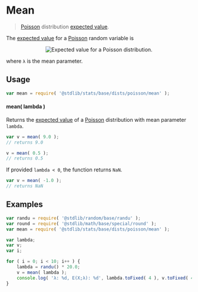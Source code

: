 <!--

@license Apache-2.0

Copyright (c) 2018 The Stdlib Authors.

Licensed under the Apache License, Version 2.0 (the "License");
you may not use this file except in compliance with the License.
You may obtain a copy of the License at

   http://www.apache.org/licenses/LICENSE-2.0

Unless required by applicable law or agreed to in writing, software
distributed under the License is distributed on an "AS IS" BASIS,
WITHOUT WARRANTIES OR CONDITIONS OF ANY KIND, either express or implied.
See the License for the specific language governing permissions and
limitations under the License.

-->

# Mean

> [Poisson][poisson-distribution] distribution [expected value][expected-value].

<!-- Section to include introductory text. Make sure to keep an empty line after the intro `section` element and another before the `/section` close. -->

<section class="intro">

The [expected value][expected-value] for a [Poisson][poisson-distribution] random variable is

<!-- <equation class="equation" label="eq:poisson_expectation" align="center" raw="\mathbb{E}\left[ X \right] = \lambda" alt="Expected value for a Poisson distribution."> -->

<div class="equation" align="center" data-raw-text="\mathbb{E}\left[ X \right] = \lambda" data-equation="eq:poisson_expectation">
    <img src="https://cdn.jsdelivr.net/gh/stdlib-js/stdlib@51534079fef45e990850102147e8945fb023d1d0/lib/node_modules/@stdlib/stats/base/dists/poisson/mean/docs/img/equation_poisson_expectation.svg" alt="Expected value for a Poisson distribution.">
    <br>
</div>

<!-- </equation> -->

where `λ` is the mean parameter.

</section>

<!-- /.intro -->

<!-- Package usage documentation. -->

<section class="usage">

## Usage

```javascript
var mean = require( '@stdlib/stats/base/dists/poisson/mean' );
```

#### mean( lambda )

Returns the [expected value][expected-value] of a [Poisson][poisson-distribution] distribution with mean parameter `lambda`.

```javascript
var v = mean( 9.0 );
// returns 9.0

v = mean( 0.5 );
// returns 0.5
```

If provided `lambda < 0`, the function returns `NaN`.

```javascript
var v = mean( -1.0 );
// returns NaN
```

</section>

<!-- /.usage -->

<!-- Package usage notes. Make sure to keep an empty line after the `section` element and another before the `/section` close. -->

<section class="notes">

</section>

<!-- /.notes -->

<!-- Package usage examples. -->

<section class="examples">

## Examples

<!-- eslint no-undef: "error" -->

```javascript
var randu = require( '@stdlib/random/base/randu' );
var round = require( '@stdlib/math/base/special/round' );
var mean = require( '@stdlib/stats/base/dists/poisson/mean' );

var lambda;
var v;
var i;

for ( i = 0; i < 10; i++ ) {
    lambda = randu() * 20.0;
    v = mean( lambda );
    console.log( 'λ: %d, E(X;λ): %d', lambda.toFixed( 4 ), v.toFixed( 4 ) );
}
```

</section>

<!-- /.examples -->

<!-- Section to include cited references. If references are included, add a horizontal rule *before* the section. Make sure to keep an empty line after the `section` element and another before the `/section` close. -->

<section class="references">

</section>

<!-- /.references -->

<!-- Section for related `stdlib` packages. Do not manually edit this section, as it is automatically populated. -->

<section class="related">

</section>

<!-- /.related -->

<!-- Section for all links. Make sure to keep an empty line after the `section` element and another before the `/section` close. -->

<section class="links">

[poisson-distribution]: https://en.wikipedia.org/wiki/Poisson_distribution

[expected-value]: https://en.wikipedia.org/wiki/Expected_value

</section>

<!-- /.links -->
